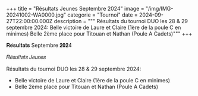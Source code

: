 +++
title = "Résultats Jeunes Septembre 2024"
image = "/img/IMG-20241002-WA0000.jpg"
categorie = "Tournoi"
date = 2024-09-27T22:00:00.000Z
description = """
Résultats du tournoi DUO les 28 & 29 septembre 2024:
Belle victoire de Laure et Claire (1ère de la poule C en minimes)
Belle 2ème place pour Titouan et Nathan (Poule A Cadets)"""
+++

𝐑𝐞́𝐬𝐮𝐥𝐭𝐚𝐭𝐬 Septembre 𝟐𝟎𝟐4

𝑅𝑒́𝑠𝑢𝑙𝑡𝑎𝑡𝑠 𝐽𝑒𝑢𝑛𝑒𝑠

Résultats du tournoi DUO les 28 & 29 septembre 2024:

* Belle victoire de Laure et Claire (1ère de la poule C en minimes)
* Belle 2ème place pour Titouan et Nathan (Poule A Cadets)
